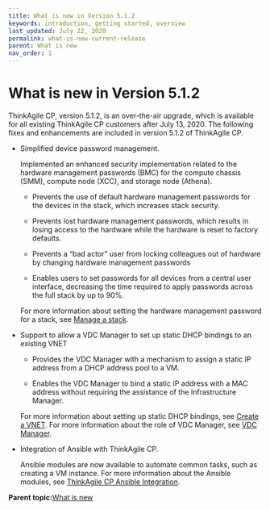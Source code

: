 ```yaml
---
title: What is new in Version 5.1.2
keywords: introduction, getting started, overview
last_updated: July 22, 2020
permalink: what-is-new-current-release
parent: What is new
nav_order: 1
---
```


# What is new in Version 5.1.2

ThinkAgile CP, version 5.1.2, is an over-the-air upgrade, which is available for all existing ThinkAgile CP customers after July 13, 2020. The following fixes and enhancements are included in version 5.1.2 of ThinkAgile CP.

-   Simplified device password management.

    Implemented an enhanced security implementation related to the hardware management passwords \(BMC\) for the compute chassis \(SMM\), compute node \(XCC\), and storage node \(Athena\).

    -   Prevents the use of default hardware management passwords for the devices in the stack, which increases stack security.

    -   Prevents lost hardware management passwords, which results in losing access to the hardware while the hardware is reset to factory defaults.

    -   Prevents a “bad actor” user from locking colleagues out of hardware by changing hardware management passwords

    -   Enables users to set passwords for all devices from a central user interface, decreasing the time required to apply passwords across the full stack by up to 90%.

    For more information about setting the hardware management password for a stack, see [Manage a stack](manage-a-stack.md).

-   Support to allow a VDC Manager to set up static DHCP bindings to an existing VNET

    -   Provides the VDC Manager with a mechanism to assign a static IP address from a DHCP address pool to a VM.

    -   Enables the VDC Manager to bind a static IP address with a MAC address without requiring the assistance of the Infrastructure Manager.

    For more information about setting up static DHCP bindings, see [Create a VNET](create-a-vnet-procedure.md). For more information about the role of VDC Manager, see [VDC Manager](self-service-types-of-roles-vdc-manager.md).

-   Integration of Ansible with ThinkAgile CP.

    Ansible modules are now available to automate common tasks, such as creating a VM instance. For more information about the Ansible modules, see [ThinkAgile CP Ansible Integration](ansible_intro.md).


**Parent topic:**[What is new](what-is-new.md)


